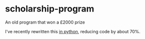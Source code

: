 scholarship-program
===================

An old program that won a £2000 prize

I've recently rewritten this [in python](https://github.com/day-me-an/scholarship-python), reducing code by about 70%.
